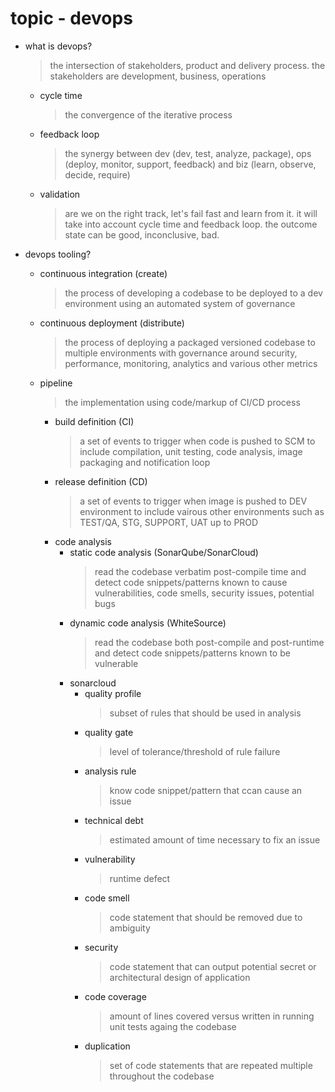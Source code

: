 # topic - devops

- what is devops?

  > the intersection of stakeholders, product and delivery process.
  > the stakeholders are development, business, operations

  - cycle time
    > the convergence of the iterative process
  - feedback loop
    > the synergy between dev (dev, test, analyze, package), ops (deploy, monitor, support, feedback) and biz (learn, observe, decide, require)
  - validation
    > are we on the right track, let's fail fast and learn from it. it will take into account cycle time and feedback loop. the outcome state can be good, inconclusive, bad.

- devops tooling?
  - continuous integration (create)
    > the process of developing a codebase to be deployed to a dev environment using an automated system of governance
  - continuous deployment (distribute)
    > the process of deploying a packaged versioned codebase to multiple environments with governance around security, performance, monitoring, analytics and various other metrics
  - pipeline
    > the implementation using code/markup of CI/CD process
    - build definition (CI)
      > a set of events to trigger when code is pushed to SCM to include compilation, unit testing, code analysis, image packaging and notification loop
    - release definition (CD)
      > a set of events to trigger when image is pushed to DEV environment to include vairous other environments such as TEST/QA, STG, SUPPORT, UAT up to PROD
    - code analysis
      - static code analysis (SonarQube/SonarCloud)
        > read the codebase verbatim post-compile time and detect code snippets/patterns known to cause vulnerabilities, code smells, security issues, potential bugs
      - dynamic code analysis (WhiteSource)
        > read the codebase both post-compile and post-runtime and detect code snippets/patterns known to be vulnerable
      - sonarcloud
        - quality profile
          > subset of rules that should be used in analysis
        - quality gate
          > level of tolerance/threshold of rule failure
        - analysis rule
          > know code snippet/pattern that ccan cause an issue
        - technical debt
          > estimated amount of time necessary to fix an issue
        - vulnerability
          > runtime defect
        - code smell
          > code statement that should be removed due to ambiguity
        - security
          > code statement that can output potential secret or architectural design of application
        - code coverage
          > amount of lines covered versus written in running unit tests againg the codebase
        - duplication
          > set of code statements that are repeated multiple throughout the codebase
